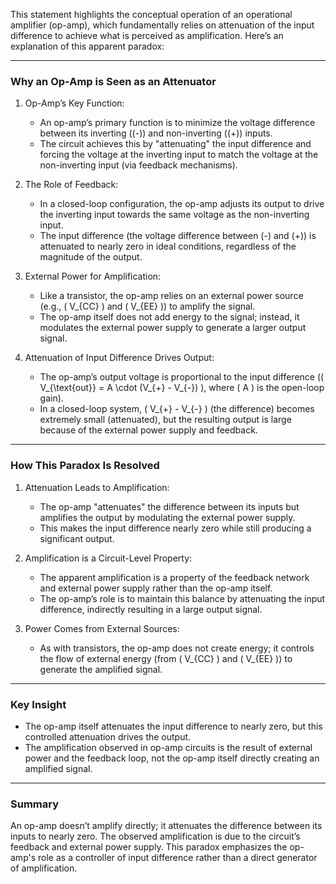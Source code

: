 This statement highlights the conceptual operation of an operational amplifier (op-amp), which fundamentally relies on attenuation of the input difference to achieve what is perceived as amplification. Here’s an explanation of this apparent paradox:

---

### Why an Op-Amp is Seen as an Attenuator

1. Op-Amp’s Key Function:
   - An op-amp’s primary function is to minimize the voltage difference between its inverting (\(-\)) and non-inverting (\(+\)) inputs.
   - The circuit achieves this by "attenuating" the input difference and forcing the voltage at the inverting input to match the voltage at the non-inverting input (via feedback mechanisms).

2. The Role of Feedback:
   - In a closed-loop configuration, the op-amp adjusts its output to drive the inverting input towards the same voltage as the non-inverting input.
   - The input difference (the voltage difference between \(-\) and \(+\)) is attenuated to nearly zero in ideal conditions, regardless of the magnitude of the output.

3. External Power for Amplification:
   - Like a transistor, the op-amp relies on an external power source (e.g., \( V_{CC} \) and \( V_{EE} \)) to amplify the signal.
   - The op-amp itself does not add energy to the signal; instead, it modulates the external power supply to generate a larger output signal.

4. Attenuation of Input Difference Drives Output:
   - The op-amp’s output voltage is proportional to the input difference (\( V_{\text{out}} = A \cdot (V_{+} - V_{-}) \), where \( A \) is the open-loop gain).
   - In a closed-loop system, \( V_{+} - V_{-} \) (the difference) becomes extremely small (attenuated), but the resulting output is large because of the external power supply and feedback.

---

### How This Paradox Is Resolved

1. Attenuation Leads to Amplification:
   - The op-amp "attenuates" the difference between its inputs but amplifies the output by modulating the external power supply.
   - This makes the input difference nearly zero while still producing a significant output.

2. Amplification is a Circuit-Level Property:
   - The apparent amplification is a property of the feedback network and external power supply rather than the op-amp itself.
   - The op-amp’s role is to maintain this balance by attenuating the input difference, indirectly resulting in a large output signal.

3. Power Comes from External Sources:
   - As with transistors, the op-amp does not create energy; it controls the flow of external energy (from \( V_{CC} \) and \( V_{EE} \)) to generate the amplified signal.

---

### Key Insight
- The op-amp itself attenuates the input difference to nearly zero, but this controlled attenuation drives the output.
- The amplification observed in op-amp circuits is the result of external power and the feedback loop, not the op-amp itself directly creating an amplified signal.

---

### Summary
An op-amp doesn’t amplify directly; it attenuates the difference between its inputs to nearly zero. The observed amplification is due to the circuit’s feedback and external power supply. This paradox emphasizes the op-amp's role as a controller of input difference rather than a direct generator of amplification.
